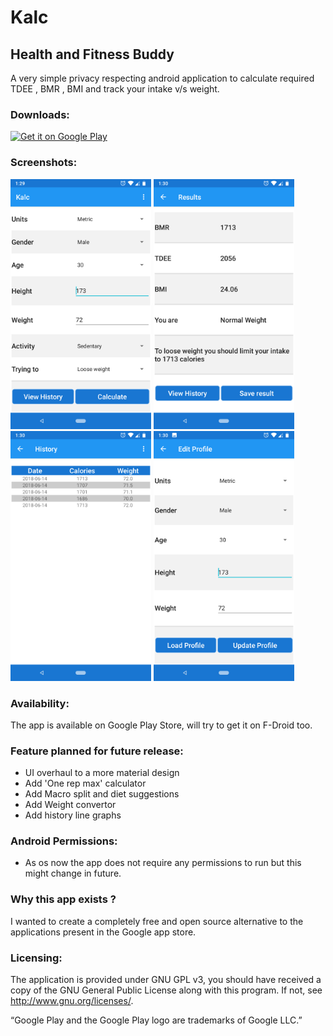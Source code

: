 # Kalc
## Health and Fitness Buddy
A very simple privacy respecting android application to calculate required TDEE , BMR , BMI and track your intake v/s weight.

### Downloads:

<a href="https://play.google.com/store/apps/details?id=com.cyberw01f.kalc" target="_blank">
<img src="https://play.google.com/intl/en_us/badges/images/generic/en-play-badge.png" alt="Get it on Google Play" height="90"/></a>


### Screenshots:
<div class="row">
  <div class="column">
<img src="./Screenshots/Main_screen.png" height=400 title="Main Screen"/>
<img src="./Screenshots/Results_screen.png" height=400 title="Results Screen"/>
<img src="./Screenshots/History_screen.png" height=400 title="History Screen"/>
<img src="./Screenshots/Profile_screen.png" height=400 title="Profile Screen"/>
 </div>
</div>

### Availability:
The app is available on Google Play Store, will try to get it on F-Droid too.

### Feature planned for future release:
* UI overhaul to a more material design
* Add 'One rep max' calculator
* Add Macro split and diet suggestions
* Add Weight convertor
* Add history line graphs

### Android Permissions:
* As os now the app does not require any permissions to run but this might change in future.

### Why this app exists ?
I wanted to create a completely free and open source alternative to the applications present in the Google app store. 

### Licensing:
The application is provided under GNU GPL v3, you should have received a copy of the GNU General Public License along with this program. If not, see http://www.gnu.org/licenses/.

“Google Play and the Google Play logo are trademarks of Google LLC.” 